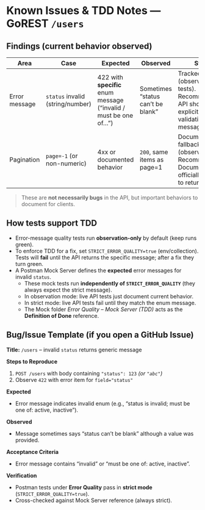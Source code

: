 # Known Issues & TDD Notes — GoREST `/users`

## Findings (current behavior observed)
| Area          | Case                                  | Expected                                                           | Observed                              | Status |
|---------------|---------------------------------------|--------------------------------------------------------------------|---------------------------------------|--------|
| Error message | `status` invalid (string/number)      | 422 with **specific** enum message (“invalid / must be one of…”)   | Sometimes “status can’t be blank”     | Tracked (observation tests). Recommendation: API should return explicit enum validation message. |
| Pagination    | `page=-1` (or non-numeric)            | 4xx or documented behavior                                         | `200`, same items as page=1           | Documented fallback (observed). Recommendation: Document officially or adjust to return error. |

> These are **not necessarily bugs** in the API, but important behaviors to document for clients.

## How tests support TDD
- Error-message quality tests run **observation-only** by default (keep runs green).  
- To enforce TDD for a fix, set `STRICT_ERROR_QUALITY=true` (env/collection). Tests will **fail** until the API returns the specific message; after a fix they turn green.
- A Postman Mock Server defines the **expected** error messages for invalid `status`.  
  - These mock tests run **independently of `STRICT_ERROR_QUALITY`** (they always expect the strict message).  
  - In observation mode: live API tests just document current behavior.  
  - In strict mode: live API tests fail until they match the enum message.  
  - The Mock folder *Error Quality – Mock Server (TDD)* acts as the **Definition of Done** reference.

## Bug/Issue Template (if you open a GitHub Issue)
**Title:** `/users` – invalid `status` returns generic message

**Steps to Reproduce**
1. `POST /users` with body containing `"status": 123` *(or `"abc"`)*  
2. Observe `422` with error item for `field="status"`

**Expected**
- Error message indicates invalid enum (e.g., “status is invalid; must be one of: active, inactive”).

**Observed**
- Message sometimes says “status can’t be blank” although a value was provided.

**Acceptance Criteria**
- Error message contains “invalid” or “must be one of: active, inactive”.

**Verification**
- Postman tests under **Error Quality** pass in **strict mode** (`STRICT_ERROR_QUALITY=true`).  
- Cross-checked against Mock Server reference (always strict).

